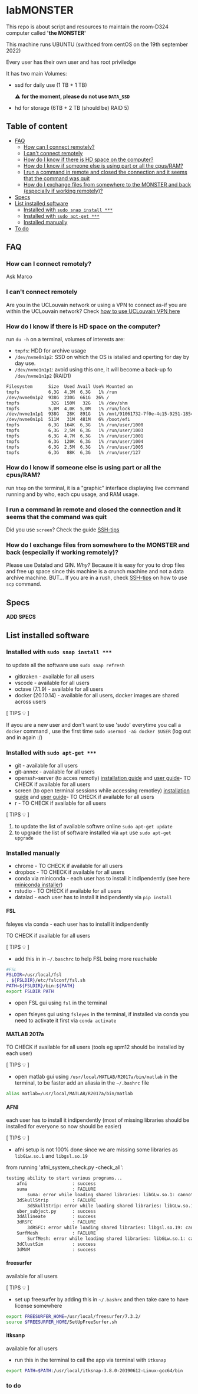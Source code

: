 # labMONSTER

This repo is about script and resources to maintain the room-D324 computer called **'the MONSTER'**

This machine runs UBUNTU (swithced from centOS on the 19th september 2022)

Every user has their own user and has root priviledge

It has two main Volumes:

- ssd for daily use (1 TB + 1 TB) 
  
  :warning: **for the moment, please do not use `DATA_SSD`**

- hd for storage (6TB + 2 TB (should be) RAID 5)

## Table of content

- [FAQ](#FAQ)
  * [How can I connect remotely?](#How-can-I-connect-remotely?)
  * [I can't connect remotely](#I-can't-connect-remotely)
  * [How do I know if there is HD space on the computer?](#How-do-I-know-if-there-is-HD-space-on-the-computer?)
  * [How do I know if someone else is using part or all the cpus/RAM?](#How-do-I-know-if-someone-else-is-using-part-or-all-the-cpus/RAM?) 
  * [I run a command in remote and closed the connection and it seems that the command was quit](#I-run-a-command-in-remote-and-closed-the-connection-and-it-seems-that-the-command-was-quit)
  * [How do I exchange files from somewhere to the MONSTER and back (especially if working remotely)?](#How-do-I-exchange-files-from-somewhere-to-the-MONSTER-and-back-(especially-if-working-remotely)?)
- [Specs](#Specs)
- [List installed software](#List-installed-software)
  * [Installed with `sudo snap install ***`](#Installed-with-`sudo-snap-install-***`)
  * [Installed with `sudo apt-get ***`](#Installed-with-`sudo-apt-get-***`)
  * [Installed manually](#Installed-manually)
- [To do](#To-do)


## FAQ 

### How can I connect remotely?

Ask Marco

### I can't connect remotely

Are you in the UCLouvain network or using a VPN to connect as-if you are within the UCLouvain network? Check [how to use UCLouvain VPN here](https://intranet.uclouvain.be/fr/myucl/services-informatiques/vpn.html) 

### How do I know if there is HD space on the computer?

run `du -h` on a terminal, volumes of interests are:

- `tmpfs`: HDD for archive usage
- `/dev/nvme0n1p2`: SSD on which the OS is istalled and operting for day by day use.
- `/dev/nvme1n1p1`: avoid using this one, it will become a back-up fo `/dev/nvme1n1p2` (RAID1)

```bash
Filesystem      Size  Used Avail Use% Mounted on
tmpfs           6,3G  4,3M  6,3G   1% /run
/dev/nvme0n1p2  938G  230G  661G  26% /
tmpfs            32G  150M   32G   1% /dev/shm
tmpfs           5,0M  4,0K  5,0M   1% /run/lock
/dev/nvme1n1p1  938G   28K  891G   1% /mnt/91061732-7f0e-4c15-9251-185421ec948a
/dev/nvme0n1p1  511M   31M  481M   6% /boot/efi
tmpfs           6,3G  164K  6,3G   1% /run/user/1000
tmpfs           6,3G  2,5M  6,3G   1% /run/user/1003
tmpfs           6,3G  4,7M  6,3G   1% /run/user/1001
tmpfs           6,3G  120K  6,3G   1% /run/user/1004
tmpfs           6,3G  2,5M  6,3G   1% /run/user/1005
tmpfs           6,3G   88K  6,3G   1% /run/user/127
```

### How do I know if someone else is using part or all the cpus/RAM?

run `htop` on the terminal, it is a "graphic" interface displaying live command running and by who, each cpu usage, and RAM usage.

### I run a command in remote and closed the connection and it seems that the command was quit

Did you use `screen`? Check the guide [SSH-tips](SSH-tips.md)

### How do I exchange files from somewhere to the MONSTER and back (especially if working remotely)?

Please use Datalad and GIN. _Why?_ Because it is easy for you to drop files and free up space since this machine is a crunch machine and not a data archive machine. BUT... If you are in a rush, check [SSH-tips](SSH-tips.md) on how to use `scp` command.

## Specs

**ADD SPECS**

## List installed software

### Installed with `sudo snap install ***`

to update all the software use `sudo snap refresh`

- gitkraken - available for all users
- vscode - available for all users
- octave (7.1.9) - available for all users
- docker (20.10.14) - available for all users, docker images are shared across users

[ TIPS :bulb: ]

If ayou are a new user and don't want to use 'sudo' everytime you call a `docker` command , use the first time `sudo usermod -aG docker $USER` (log out and in again :/)

### Installed with `sudo apt-get ***`

- git - available for all users
- git-annex - available for all users
- openssh-server (to acces remotly) [installation guide](https://linuxize.com/post/how-to-enable-ssh-on-ubuntu-18-04/)  and [user guide](`SSH-access.md`)- TO CHECK if available for all users
- screen (to open terminal sessions while accessing remotley) [installation guide](https://linuxize.com/post/how-to-use-linux-screen/) and [user guide](`SSH-access.md`)- TO CHECK if available for all users
- r - TO CHECK if available for all users
  
[ TIPS :bulb: ]

1. to update the list of available softwre online `sudo apt-get update`
2. to upgrade the list of software installed via `apt` use `sudo apt-get upgrade`


### Installed manually

- chrome - TO CHECK if available for all users
- dropbox - TO CHECK if available for all users
- conda via miniconda - each user has to install it indipendently (see here [miniconda installer](https://docs.conda.io/en/latest/miniconda.html))
- rstudio - TO CHECK if available for all users
- datalad - each user has to install it indipendently via `pip install`

#### FSL

fsleyes via conda - each user has to install it indipendently

TO CHECK if available for all users

[ TIPS :bulb: ]

- add this in in `~/.baschrc` to help FSL being more reachable

```bash
#FSL
FSLDIR=/usr/local/fsl
. ${FSLDIR}/etc/fslconf/fsl.sh
PATH=${FSLDIR}/bin:${PATH}
export FSLDIR PATH
```

- open FSL gui using `fsl` in the terminal

- open fsleyes gui using `fsleyes` in the terminal, if installed via conda you need to activate it first via `conda activate`

#### MATLAB 2017a

TO CHECK if available for all users (tools eg spm12 should be installed by each user)

[ TIPS :bulb: ]

- open matlab gui using `/usr/local/MATLAB/R2017a/bin/matlab` in the terminal, to be faster add an aliasia in the `~/.bashrc` file

```bash
alias matlab=/usr/local/MATLAB/R2017a/bin/matlab
```

#### AFNI

each user has to install it indipendently (most of missing libraries should be installed for everyone so now should be easier)

[ TIPS :bulb: ]

- afni setup is not 100% done since we are missing some libraries as `libGLw.so.1` and `libgsl.so.19`

from running 'afni_system_check.py -check_all':

```bash
testing ability to start various programs...
    afni                 : success
    suma                 : FAILURE
        suma: error while loading shared libraries: libGLw.so.1: cannot open shared object file: No such file or directory
    3dSkullStrip         : FAILURE
        3dSkullStrip: error while loading shared libraries: libGLw.so.1: cannot open shared object file: No such file or directory
    uber_subject.py      : success
    3dAllineate          : success
    3dRSFC               : FAILURE
        3dRSFC: error while loading shared libraries: libgsl.so.19: cannot open shared object file: No such file or directory
    SurfMesh             : FAILURE
        SurfMesh: error while loading shared libraries: libGLw.so.1: cannot open shared object file: No such file or directory
    3dClustSim           : success
    3dMVM                : success
```

#### freesurfer

available for all users

[ TIPS :bulb: ]

- set up freesurfer by adding this in `~/.bashrc` and then take care to have license somewhere

```bash
export FREESURFER_HOME=/usr/local/freesurfer/7.3.2/
source $FREESURFER_HOME/SetUpFreeSurfer.sh
```
#### itksanp

available for all users

- run this in the terminal to call the app via terminal with `itksnap`

```bash
export PATH=$PATH:/usr/local/itksnap-3.8.0-20190612-Linux-gcc64/bin
```

### to do
